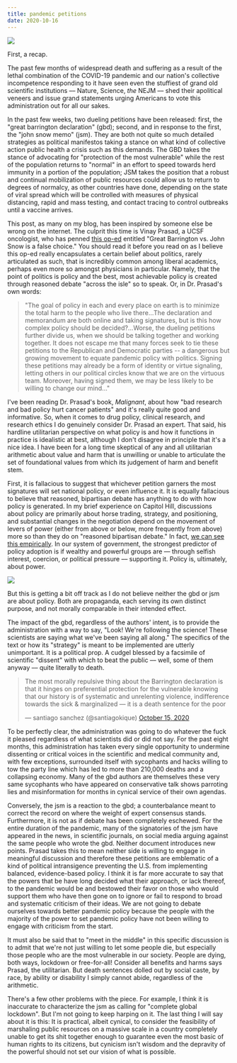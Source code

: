```yaml
---
title: pandemic petitions
date: 2020-10-16
---
```

![](https://i.imgur.com/12SyxDg.png)

First, a recap.

The past few months of widespread death and suffering as a result of the lethal combination of the COVID-19 pandemic and our nation's collective incompetence responding to it have seen even the stuffiest of grand old scientific institutions –– Nature, Science, *the* NEJM –– shed their apolitical veneers and issue grand statements urging Americans to vote this administration out for all our sakes. 

In the past few weeks, two dueling petitions have been released: first, the "great barrington declaration" (gbd); second, and in response to the first, the "john snow memo" (jsm). They are both not quite so much detailed strategies as political manifestos taking a stance on what kind of collective action public health a crisis such as this demands. The GBD takes the stance of advocating for "protection of the most vulnerable" while the rest of the population returns to "normal" in an effort to speed towards herd immunity in a portion of the population; JSM takes the position that a robust and continual mobilization of public resources could allow us to return to degrees of normalcy, as other countries have done, depending on the state of viral spread which will be controlled with measures of physical distancing, rapid and mass testing, and contact tracing to control outbreaks until a vaccine arrives.

This post, as many on my blog, has been inspired by someone else be wrong on the internet. The culprit this time is Vinay Prasad, a UCSF oncologist, who has penned [this op-ed](https://www.medpagetoday.com/blogs/vinay-prasad/89177) entitled "Great Barrington vs. John Snow is a false choice." You should read it before you read on as I believe this op-ed really encapsulates a certain belief about politics, rarely articulated as such, that is incredibly common among liberal academics, perhaps even more so amongst physicians in particular. Namely, that the point of politics is policy and the best, most achievable policy is created through reasoned debate "across the isle" so to speak. Or, in Dr. Prasad's own words: 

>"The goal of policy in each and every place on earth is to minimize the total harm to the people who live there...The declaration and memorandum are both online and taking signatures, but is this how complex policy should be decided?...Worse, the dueling petitions further divide us, when we should be talking together and working together. It does not escape me that many forces seek to tie these petitions to the Republican and Democratic parties -- a dangerous but growing movement to equate pandemic policy with politics. Signing these petitions may already be a form of identity or virtue signaling, letting others in our political circles know that we are on the virtuous team. Moreover, having signed them, we may be less likely to be willing to change our mind..."

I've been reading Dr. Prasad's book, *Malignant*, about how "bad research and bad policy hurt cancer patients" and it's really quite good and informative. So, when it comes to drug policy, clinical research, and research ethics I do genuinely consider Dr. Prasad an expert. That said, his hardline utilitarian perspective on what policy is and how it functions in practice is idealistic at best, although I don't disagree in principle that it's a nice idea. I have been for a long time skeptical of any and all utilitarian arithmetic about value and harm that is unwilling or unable to articulate the set of foundational values from which its judgement of harm and benefit stem.

First, it is fallacious to suggest that whichever petition garners the most signatures will set national policy, or even influence it. It is equally fallacious to believe that reasoned, bipartisan debate has anything to do with how policy is generated. In my brief experience on Capitol Hill, discussions about policy are primarily about horse trading, strategy, and positioning, and substantial changes in the negotiation depend on the movement of levers of power (either from above or below, more frequently from above) more so than they do on "reasoned bipartisan debate." In fact, [we can see this empirically](https://scholar.princeton.edu/sites/default/files/mgilens/files/gilens_and_page_2014_-testing_theories_of_american_politics.doc.pdf). In our system of government, the strongest predictor of policy adoption is if wealthy and powerful groups are –– through selfish interest, coercion, or political pressure –– supporting it. Policy is, ultimately, about power.

![](https://i.imgur.com/IeXrLdg.png)

But this is getting a bit off track as I do not believe neither the gbd or jsm are about policy. Both are propaganda, each serving its own distinct purpose, and not morally comparable in their intended effect. 

The impact of the gbd, regardless of the authors' intent, is to provide the administration with a way to say, "Look! We're following the science! These scientists are saying what we've been saying all along." The specifics of the text or how its "strategy" is meant to be implemented are utterly unimportant. It is a political prop. A cudgel blessed by a facsimile of scientific "dissent" with which to beat the public –– well, some of them anyway –– quite literally to death.

<blockquote class="twitter-tweet" data-theme="dark"><p lang="en" dir="ltr">The most morally repulsive thing about the Barrington declaration is that it hinges on preferential protection for the vulnerable knowing that our history is of systematic and unrelenting violence, indifference towards the sick &amp; marginalized — it is a death sentence for the poor</p>&mdash; santiago sanchez (@santiagokique) <a href="https://twitter.com/santiagokique/status/1316771622918008833?ref_src=twsrc%5Etfw">October 15, 2020</a></blockquote> <script async src="https://platform.twitter.com/widgets.js" charset="utf-8"></script>

To be perfectly clear, the administration was going to do whatever the fuck it pleased regardless of what scientists did or did not say. For the past eight months, this administration has taken every single opportunity to undermine dissenting or critical voices in the scientific and medical community and, with few exceptions, surrounded itself with sycophants and hacks willing to tow the party line which has led to more than 210,000 deaths and a collapsing economy. Many of the gbd authors are themselves these very same sycophants who have appeared on conservative talk shows parroting lies and misinformation for months in cynical service of their own agendas.

Conversely, the jsm is a reaction to the gbd; a counterbalance meant to correct the record on where the weight of expert consensus stands. Furthermore, it is not as if debate has been completely eschewed. For the entire duration of the pandemic, many of the signatories of the jsm have appeared in the news, in scientific journals, on social media arguing against the same people who wrote the gbd. Neither document introduces new points. Prasad takes this to mean neither side is willing to engage in meaningful discussion and therefore these petitions are emblematic of a kind of political intransigence preventing the U.S. from implementing balanced, evidence-based policy. I think it is far more accurate to say that the powers that be have long decided what their approach, or lack thereof, to the pandemic would be and bestowed their favor on those who would support them who have then gone on to ignore or fail to respond to broad and systematic criticism of their ideas. We are not going to debate ourselves towards better pandemic policy because the people with the majority of the power to set pandemic policy have not been willing to engage with criticism from the start. 

It must also be said that to "meet in the middle" in this specific discussion is to admit that we're not just willing to let some people die, but especially those people who are the most vulnerable in our society. People are dying, both ways, lockdown or free-for-all! Consider all benefits and harms says Prasad, the utilitarian. But death sentences dolled out by social caste, by race, by ability or disability I simply cannot abide, regardless of the arithmetic.

There's a few other problems with the piece. For example, I think it is inaccurate to characterize the jsm as calling for "complete global lockdown". But I'm not going to keep harping on it. The last thing I will say about it is this: It is practical, albeit cynical, to consider the feasibility of marshaling public resources on a massive scale in a country completely unable to get its shit together enough to guarantee even the most basic of human rights to its citizens, but cynicism isn't wisdom and the depravity of the powerful should not set our vision of what is possible.
